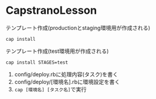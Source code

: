# CapstranoLesson

テンプレート作成(productionとstaging環境用が作成される)
```
cap install
```

テンプレート作成(test環境用が作成される)
```
cap install STAGES=test
```

1. config/deploy.rbに処理内容(タスク)を書く
2. config/deploy/[環境名].rbに環境設定を書く
3. `cap [環境名] [タスク名]`で実行
